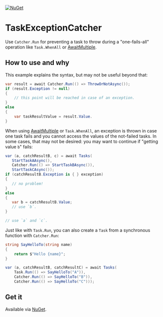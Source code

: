 [![NuGet](https://img.shields.io/nuget/vpre/TaskExceptionCatcher.svg)](https://www.nuget.org/packages/TaskExceptionCatcher)

# TaskExceptionCatcher

Use `Catcher.Run` for preventing a task to throw during a "one-fails-all" operation like `Task.WhenAll` or [AwaitMultiple](https://github.com/SymboLinker/AwaitMultiple).


## How to use and why

This example explains the syntax, but may not be useful beyond that:
```cs
var result = await Catcher.Run(() => ThrowOrNotAsync());
if (result.Exception != null)
{
    // this point will be reached in case of an exception.
}
else
{
    var taskResultValue = result.Value.
}
```

When using [AwaitMultiple](https://www.nuget.org/packages/AwaitMultiple) or `Task.WhenAll`, an exception is thrown in case one task fails and you cannot access the values of the not-failed tasks.
In some cases, that may not be desired: you may want to continue if "getting value `b`" fails:
```cs
var (a, catchResultB, c) = await Tasks(
   StartTaskAAsync(),
   Catcher.Run(() => StartTaskBAsync()),
   StartTaskCAsync());
if (catchResultB.Exception is { } exception)
{
   // no problem!
}
else
{
   var b = catchResultB.Value;
   // use `b`.
}

// use `a` and `c`.
```

Just like with `Task.Run`, you can also create a `Task` from a synchronous function with `Catcher.Run`:
```cs
string SayHelloTo(string name)
{
    return $"Hello {name}";
}

var (a, catchResultB, catchResultC) = await Tasks(
    Task.Run(() => SayHelloTo("A")),
    Catcher.Run(() => SayHelloTo("B")),
    Catcher.Run(() => SayHelloTo("C")));
```

## Get it

Available via [NuGet](https://www.nuget.org/packages/TaskExceptionCatcher).
